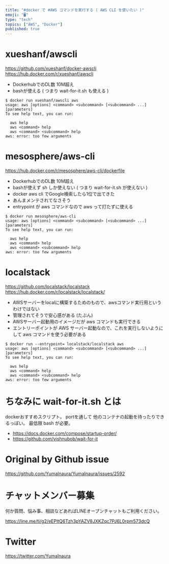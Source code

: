 ```yaml
---
title: "#docker で #AWS コマンドを実行する ( AWS CLI を使いたい )"
emoji: "🖥"
type: "tech"
topics: ["AWS", "Docker"]
published: true
---
```


# xueshanf/awscli

https://github.com/xueshanf/docker-awscli
https://hub.docker.com/r/xueshanf/awscli

- DockerhubでのDL数 10M超え
- bashが使える ( つまり wait-for-it.sh も使える )

```
$ docker run xueshanf/awscli aws
usage: aws [options] <command> <subcommand> [<subcommand> ...] [parameters]
To see help text, you can run:

  aws help
  aws <command> help
  aws <command> <subcommand> help
aws: error: too few arguments
```

# mesosphere/aws-cli


https://hub.docker.com/r/mesosphere/aws-cli/dockerfile

- DockerhubでのDL数 10M超え
- bashが使えず sh しか使えない ( つまり wait-for-it.sh が使えない )
- docker aws cli でGoogle検索したら1位で出てきた
- あんまメンテされてなさそう
- entrypoint が aws コマンドなので aws って打たずに使える

```
$ docker run mesosphere/aws-cli
usage: aws [options] <command> <subcommand> [<subcommand> ...] [parameters]
To see help text, you can run:

  aws help
  aws <command> help
  aws <command> <subcommand> help
aws: error: too few arguments
```

# localstack

https://github.com/localstack/localstack
https://hub.docker.com/r/localstack/localstack/

- AWSサーバーをlocalに構築するためのもので、awsコマンド実行用というわけではない
- 管理されてそうで安心感がある (たぶん)
- AWSサーバー起動用のイメージだが aws コマンドも実行できる
- エントリーポイントが AWS サーバー起動なので、これを実行しないようにして aws コマンドを使う必要がある

```
$ docker run --entrypoint= localstack/localstack aws
usage: aws [options] <command> <subcommand> [<subcommand> ...] [parameters]
To see help text, you can run:

  aws help
  aws <command> help
  aws <command> <subcommand> help
aws: error: too few arguments
```

# ちなみに wait-for-it.sh とは

dockerおすすめスクリプト。
portを通して 他のコンテナの起動を待ったりできるっぽい。
最低限 bash が必要。


- https://docs.docker.com/compose/startup-order/
- https://github.com/vishnubob/wait-for-it

# Original by Github issue

https://github.com/YumaInaura/YumaInaura/issues/2592








<!-- Update From Qiita API -->

# チャットメンバー募集


何か質問、悩み事、相談などあればLINEオープンチャットもご利用ください。

https://line.me/ti/g2/eEPltQ6Tzh3pYAZV8JXKZqc7PJ6L0rpm573dcQ





# Twitter


https://twitter.com/YumaInaura


<!-- Update From Qiita API -->



